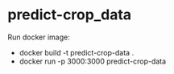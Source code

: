# predict-crop_data


Run docker image:
-  docker build -t predict-crop-data .
-  docker run -p 3000:3000 predict-crop-data